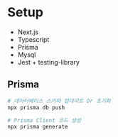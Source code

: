 # Setup

- Next.js
- Typescript
- Prisma
- Mysql
- Jest + testing-library

## Prisma

```bash
# 데이터베이스 스키마 업데이트 Or 초기화
npx prisma db push

# Prisma Client 코드 생성
npx prisma generate
```

